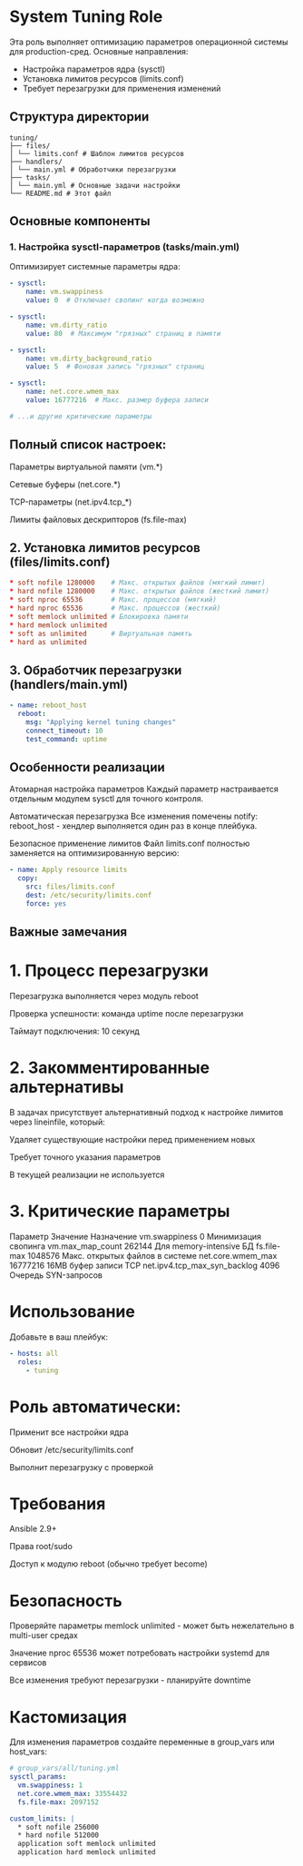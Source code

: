 # System Tuning Role

Эта роль выполняет оптимизацию параметров операционной системы для production-сред. Основные направления:
- Настройка параметров ядра (sysctl)
- Установка лимитов ресурсов (limits.conf)
- Требует перезагрузки для применения изменений

## Структура директории
```text
tuning/
├── files/
│ └── limits.conf # Шаблон лимитов ресурсов
├── handlers/
│ └── main.yml # Обработчики перезагрузки
├── tasks/
│ └── main.yml # Основные задачи настройки
└── README.md # Этот файл
```

## Основные компоненты

### 1. Настройка sysctl-параметров (tasks/main.yml)
Оптимизирует системные параметры ядра:

```yaml
- sysctl:
    name: vm.swappiness
    value: 0  # Отключает свопинг когда возможно

- sysctl:
    name: vm.dirty_ratio
    value: 80  # Максимум "грязных" страниц в памяти

- sysctl:
    name: vm.dirty_background_ratio
    value: 5  # Фоновая запись "грязных" страниц

- sysctl:
    name: net.core.wmem_max
    value: 16777216  # Макс. размер буфера записи

# ...и другие критические параметры
```
## Полный список настроек:

Параметры виртуальной памяти (vm.*)

Сетевые буферы (net.core.*)

TCP-параметры (net.ipv4.tcp_*)

Лимиты файловых дескрипторов (fs.file-max)

## 2. Установка лимитов ресурсов (files/limits.conf)

```conf
* soft nofile 1280000    # Макс. открытых файлов (мягкий лимит)
* hard nofile 1280000    # Макс. открытых файлов (жесткий лимит)
* soft nproc 65536       # Макс. процессов (мягкий)
* hard nproc 65536       # Макс. процессов (жесткий)
* soft memlock unlimited # Блокировка памяти
* hard memlock unlimited
* soft as unlimited      # Виртуальная память
* hard as unlimited
```
## 3. Обработчик перезагрузки (handlers/main.yml)

```yaml
- name: reboot_host
  reboot:
    msg: "Applying kernel tuning changes"
    connect_timeout: 10
    test_command: uptime
```


## Особенности реализации
Атомарная настройка параметров
Каждый параметр настраивается отдельным модулем sysctl для точного контроля.

Автоматическая перезагрузка
Все изменения помечены notify: reboot_host - хендлер выполняется один раз в конце плейбука.

Безопасное применение лимитов
Файл limits.conf полностью заменяется на оптимизированную версию:
```yaml
- name: Apply resource limits
  copy:
    src: files/limits.conf
    dest: /etc/security/limits.conf
    force: yes
```

## Важные замечания
# 1. Процесс перезагрузки
Перезагрузка выполняется через модуль reboot

Проверка успешности: команда uptime после перезагрузки

Таймаут подключения: 10 секунд

# 2. Закомментированные альтернативы
В задачах присутствует альтернативный подход к настройке лимитов через lineinfile, который:

Удаляет существующие настройки перед применением новых

Требует точного указания параметров

В текущей реализации не используется

# 3. Критические параметры
Параметр	Значение	Назначение
vm.swappiness	0	Минимизация свопинга
vm.max_map_count	262144	Для memory-intensive БД
fs.file-max	1048576	Макс. открытых файлов в системе
net.core.wmem_max	16777216	16MB буфер записи TCP
net.ipv4.tcp_max_syn_backlog	4096	Очередь SYN-запросов

# Использование
Добавьте в ваш плейбук:
```yaml
- hosts: all
  roles:
    - tuning
```

# Роль автоматически:

Применит все настройки ядра

Обновит /etc/security/limits.conf

Выполнит перезагрузку с проверкой

# Требования
Ansible 2.9+

Права root/sudo

Доступ к модулю reboot (обычно требует become)

# Безопасность
Проверяйте параметры memlock unlimited - может быть нежелательно в multi-user средах

Значение nproc 65536 может потребовать настройки systemd для сервисов

Все изменения требуют перезагрузки - планируйте downtime

# Кастомизация
Для изменения параметров создайте переменные в group_vars или host_vars:
```yaml
# group_vars/all/tuning.yml
sysctl_params:
  vm.swappiness: 1
  net.core.wmem_max: 33554432
  fs.file-max: 2097152

custom_limits: |
  * soft nofile 256000
  * hard nofile 512000
  application soft memlock unlimited
  application hard memlock unlimited
```
